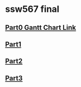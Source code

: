 # ssw567 final

## [Part0 Gantt Chart Link](https://docs.google.com/spreadsheets/d/1qTgN0CX67OWnQxWGBxndH0yWO1h_gmxcKIuvtkJLGdY/edit#gid=1688732048)

## [Part1](Part1.docx)

## [Part2](PART2)

## [Part3](PART3)
